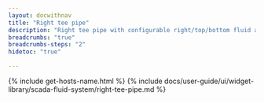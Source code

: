 ```yaml
---
layout: docwithnav
title: "Right tee pipe"
description: "Right tee pipe with configurable right/top/bottom fluid and leak visualizations."
breadcrumbs: "true"
breadcrumbs-steps: "2"
hidetoc: "true"

---
```

{% include get-hosts-name.html %}
{% include docs/user-guide/ui/widget-library/scada-fluid-system/right-tee-pipe.md %}
